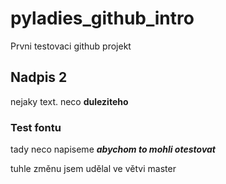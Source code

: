 # pyladies_github_intro
Prvni testovaci github projekt

## Nadpis 2
nejaky text. neco **duleziteho**

### Test fontu
tady neco napiseme ***abychom to mohli otestovat***


tuhle změnu jsem udělal ve větvi master
